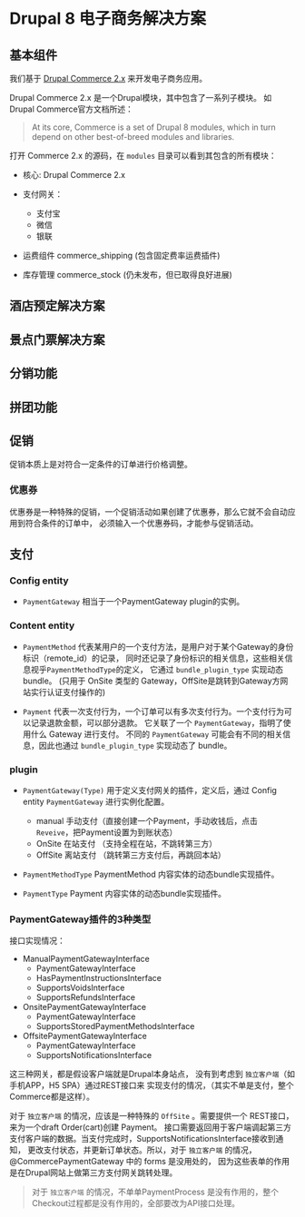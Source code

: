 # Drupal 8 电子商务解决方案

## 基本组件

我们基于 [Drupal Commerce 2.x](https://docs.drupalcommerce.org/)
来开发电子商务应用。

Drupal Commerce 2.x 是一个Drupal模块，其中包含了一系列子模块。
如Drupal Commerce官方文档所述：

> At its core, Commerce is a set of Drupal 8 modules,
which in turn depend on other best-of-breed modules and libraries.

打开 Commerce 2.x 的源码，在 `modules` 目录可以看到其包含的所有模块：
- 核心: Drupal Commerce 2.x




- 支付网关：
  - 支付宝
  - 微信
  - 银联
- 运费组件 commerce_shipping (包含固定费率运费插件)
- 库存管理 commerce_stock (仍未发布，但已取得良好进展)

## 酒店预定解决方案
## 景点门票解决方案
## 分销功能
## 拼团功能

## 促销

促销本质上是对符合一定条件的订单进行价格调整。

### 优惠券

优惠券是一种特殊的促销，一个促销活动如果创建了优惠券，那么它就不会自动应用到符合条件的订单中，
必须输入一个优惠券码，才能参与促销活动。

## 支付

### Config entity
- `PaymentGateway` 相当于一个PaymentGateway plugin的实例。

### Content entity
- `PaymentMethod` 代表某用户的一个支付方法，是用户对于某个Gateway的身份标识（remote_id）的记录，
                同时还记录了身份标识的相关信息，这些相关信息视乎`PaymentMethodType`的定义，
                它通过 `bundle_plugin_type` 实现动态 bundle。
                (只用于 OnSite 类型的 Gateway，OffSite是跳转到Gateway方网站实行认证支付操作的)

- `Payment` 代表一次支付行为，一个订单可以有多次支付行为。一个支付行为可以记录退款金额，可以部分退款。
          它关联了一个 `PaymentGateway`，指明了使用什么 Gateway 进行支付。
          不同的 `PaymentGateway` 可能会有不同的相关信息，因此也通过 `bundle_plugin_type` 实现动态了 bundle。

### plugin
- `PaymentGateway(Type)` 用于定义支付网关的插件，定义后，通过 Config entity `PaymentGateway` 进行实例化配置。
  
  - manual 手动支付（直接创建一个Payment，手动收钱后，点击 `Reveive`，把Payment设置为到账状态）
  - OnSite 在站支付 （支持全程在站，不跳转第三方）
  - OffSite 离站支付 （跳转第三方支付后，再跳回本站）
- `PaymentMethodType` PaymentMethod 内容实体的动态bundle实现插件。
- `PaymentType` Payment 内容实体的动态bundle实现插件。

### PaymentGateway插件的3种类型

接口实现情况：

- ManualPaymentGatewayInterface
  - PaymentGatewayInterface
  - HasPaymentInstructionsInterface
  - SupportsVoidsInterface
  - SupportsRefundsInterface
- OnsitePaymentGatewayInterface
  - PaymentGatewayInterface
  - SupportsStoredPaymentMethodsInterface
- OffsitePaymentGatewayInterface
  - PaymentGatewayInterface
  - SupportsNotificationsInterface
  
这三种网关，都是假设客户端就是Drupal本身站点，
没有到考虑到 `独立客户端`（如手机APP，H5 SPA）通过REST接口来
实现支付的情况，（其实不单是支付，整个 Commerce都是这样）。

对于 `独立客户端` 的情况，应该是一种特殊的 `OffSite` 。需要提供一个 REST接口，来为一个draft Order(cart)创建 Payment。
接口需要返回用于客户端调起第三方支付客户端的数据。当支付完成时，SupportsNotificationsInterface接收到通知，
更改支付状态，并更新订单状态。所以，对于 `独立客户端` 的情况，@CommercePaymentGateway 中的 forms 是没用处的，
因为这些表单的作用是在Drupal网站上做第三方支付网关跳转处理。

> 对于 `独立客户端` 的情况，不单单PaymentProcess 是没有作用的，整个 Checkout过程都是没有作用的，全部要改为API接口处理。
